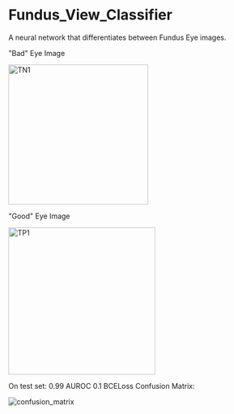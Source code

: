 # Fundus_View_Classifier

A neural network that differentiates between Fundus Eye images. 

"Bad" Eye Image 


<img width="276" alt="TN1" src="https://github.com/Tkuo42/Fundus_View_Classifier/assets/71362962/11370b29-7f0b-4938-ba6f-9ee503456a86">

"Good" Eye Image


<img width="290" alt="TP1" src="https://github.com/Tkuo42/Fundus_View_Classifier/assets/71362962/f2d7c089-fe9a-42bb-91d1-1ca7478affc8">


On test set: 
0.99 AUROC 
0.1 BCELoss
Confusion Matrix: 


![confusion_matrix](https://github.com/Tkuo42/Fundus_View_Classifier/assets/71362962/4aeee856-9aa1-40e8-b7d8-f1c38366c878)
